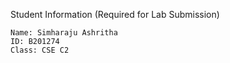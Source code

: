  Student Information (Required for Lab Submission)

    Name: Simharaju Ashritha
    ID: B201274
    Class: CSE C2
